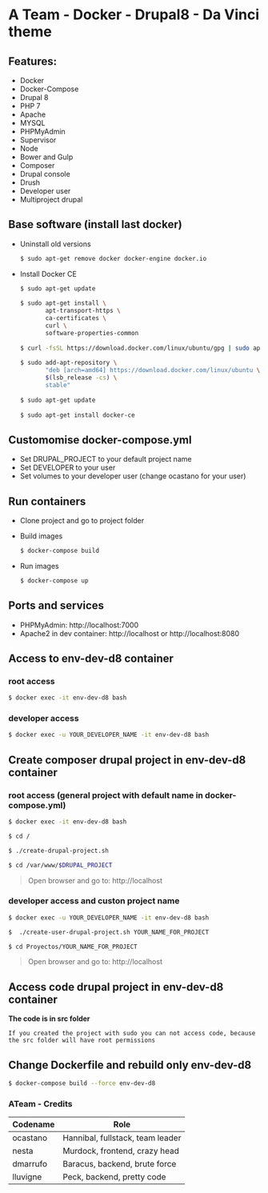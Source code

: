 # A Team - Docker - Drupal8 - Da Vinci theme

## Features:
  - Docker
  - Docker-Compose
  - Drupal 8
  - PHP 7
  - Apache
  - MYSQL
  - PHPMyAdmin
  - Supervisor
  - Node
  - Bower and Gulp
  - Composer
  - Drupal console
  - Drush
  - Developer user
  - Multiproject drupal

## Base software (install last docker)
  
- Uninstall old versions 
  ```sh
  $ sudo apt-get remove docker docker-engine docker.io
  ```
  
- Install Docker CE
  ```sh
  $ sudo apt-get update
        
  $ sudo apt-get install \
         apt-transport-https \
         ca-certificates \
         curl \
         software-properties-common
            
  $ curl -fsSL https://download.docker.com/linux/ubuntu/gpg | sudo apt-key add -
        
  $ sudo add-apt-repository \
         "deb [arch=amd64] https://download.docker.com/linux/ubuntu \
         $(lsb_release -cs) \
         stable"
   
  $ sudo apt-get update
        
  $ sudo apt-get install docker-ce
  ```

## Customomise docker-compose.yml
- Set DRUPAL_PROJECT to your default project name
- Set DEVELOPER to your user
- Set volumes to your developer user (change ocastano for your user)

## Run containers

- Clone project and go to project folder 

- Build images
  ```sh
  $ docker-compose build
  ```

- Run images
  ```sh
  $ docker-compose up
  ```

## Ports and services

- PHPMyAdmin: http://localhost:7000
- Apache2 in dev container: http://localhost or http://localhost:8080


## Access to env-dev-d8 container

### root access 
    
```sh
$ docker exec -it env-dev-d8 bash
```

### developer access

```sh
$ docker exec -u YOUR_DEVELOPER_NAME -it env-dev-d8 bash
```

## Create composer drupal project in env-dev-d8 container

### root access (general project with default name in docker-compose.yml)
    
```sh
$ docker exec -it env-dev-d8 bash

$ cd /

$ ./create-drupal-project.sh

$ cd /var/www/$DRUPAL_PROJECT
```

> Open browser and go to: http://localhost


### developer access and custon project name

```sh
$ docker exec -u YOUR_DEVELOPER_NAME -it env-dev-d8 bash

$  ./create-user-drupal-project.sh YOUR_NAME_FOR_PROJECT

$ cd Proyectos/YOUR_NAME_FOR_PROJECT
```

> Open browser and go to: http://localhost


## Access code drupal project in env-dev-d8 container

**The code is in src folder**

`If you created the project with sudo you can not access code, because the src folder will have root permissions`

## Change Dockerfile and rebuild only env-dev-d8

```sh
$ docker-compose build --force env-dev-d8
```

### ATeam - Credits

| Codename | Role |
| ------   | ------ |
| ocastano | Hannibal, fullstack, team leader |
| nesta    | Murdock, frontend, crazy head    |
| dmarrufo | Baracus, backend, brute force    |
| lluvigne | Peck, backend, pretty code       |
